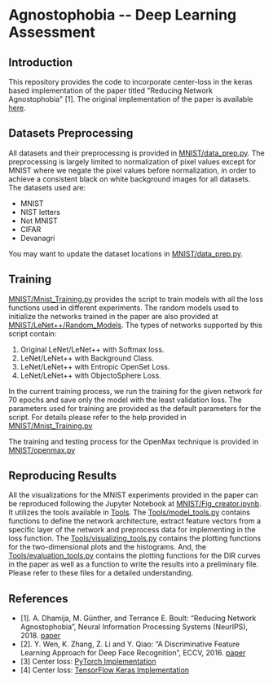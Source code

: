 # Agnostophobia -- Deep Learning Assessment

## Introduction
This repository provides the code to incorporate center-loss in the keras based implementation of the paper titled "Reducing Network Agnostophobia" [1]. The original implementation of the paper is available [here](https://github.com/Vastlab/ObjectoSphere).


## Datasets Preprocessing
All datasets and their preprocessing is provided in [MNIST/data_prep.py](https://github.com/Vastlab/ObjectoSphere/blob/master/MNIST/data_prep.py).
The preprocessing is largely limited to normalization of pixel values except for MNIST where we negate the pixel values before normalization, in order to achieve a consistent black on white background images for all datasets.
The datasets used are:
  * MNIST
  * NIST letters
  * Not MNIST
  * CIFAR
  * Devanagri

You may want to update the dataset locations in [MNIST/data_prep.py](https://github.com/Vastlab/ObjectoSphere/blob/master/MNIST/data_prep.py).

## Training
[MNIST/Mnist_Training.py](https://github.com/Vastlab/ObjectoSphere/blob/master/MNIST/Mnist_Training.py) provides the script to train models with all the loss functions used in different experiments. 
The random models used to initialize the networks trained in the paper are also provided at [MNIST/LeNet++/Random_Models](https://github.com/Vastlab/ObjectoSphere/tree/master/MNIST/LeNet%2B%2B/Random_Models).
The types of networks supported by this script contain:

1. Original LeNet/LeNet++ with Softmax loss.
2. LeNet/LeNet++ with Background Class.
3. LeNet/LeNet++ with Entropic OpenSet Loss.
4. LeNet/LeNet++ with ObjectoSphere Loss.

In the current training process, we run the training for the given network for 70 epochs and save only the model with the least validation loss.
The parameters used for training are provided as the default parameters for the script.
For details please refer to the help provided in [MNIST/Mnist_Training.py](https://github.com/Vastlab/ObjectoSphere/blob/master/MNIST/Mnist_Training.py)

The training and testing process for the OpenMax technique is provided in [MNIST/openmax.py](https://github.com/Vastlab/ObjectoSphere/blob/master/MNIST/openmax.py)

## Reproducing Results
All the visualizations for the MNIST experiments provided in the paper can be reproduced following the Jupyter Notebook at [MNIST/Fig_creator.ipynb](https://github.com/Vastlab/ObjectoSphere/blob/master/MNIST/Fig_creator.ipynb).
It utilizes the tools available in [Tools](https://github.com/Vastlab/ObjectoSphere/tree/master/Tools).
The [Tools/model_tools.py](https://github.com/Vastlab/ObjectoSphere/tree/master/Tools/model_tools.py) contains functions to define the network architecture, extract feature vectors from a specific layer of the network and preprocess data for implementing in the loss function.
The [Tools/visualizing_tools.py](https://github.com/Vastlab/ObjectoSphere/tree/master/Tools/visualizing_tools.py) contains the plotting functions for the two-dimensional plots and the histograms.
And, the [Tools/evaluation_tools.py](https://github.com/Vastlab/ObjectoSphere/tree/master/Tools/evaluation_tools.py) contains the plotting functions for the DIR curves in the paper as well as a function to write the results into a preliminary file.
Please refer to these files for a detailed understanding.

## References
* [1]. A. Dhamija, M. Günther, and Terrance E. Boult: “Reducing Network Agnostophobia”, Neural Information Processing Systems (NeurIPS), 2018. [paper](https://papers.nips.cc/paper/8129-reducing-network-agnostophobia.pdf)
* [2]. Y. Wen, K. Zhang, Z. Li and Y. Qiao: “A Discriminative Feature Learning Approach for Deep Face Recognition”, ECCV, 2016. [paper](https://ydwen.github.io/papers/WenECCV16.pdf)
* [3] Center loss: [PyTorch Implementation](https://github.com/KaiyangZhou/pytorch-center-loss)
* [4] Center loss: [TensorFlow Keras Implementation](https://github.com/handongfeng/MNIST-center-loss)

